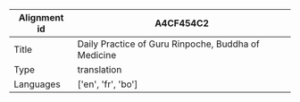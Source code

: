|Alignment id | A4CF454C2
| --- | --- 
|Title | Daily Practice of Guru Rinpoche, Buddha of Medicine 
|Type | translation
|Languages | ['en', 'fr', 'bo']